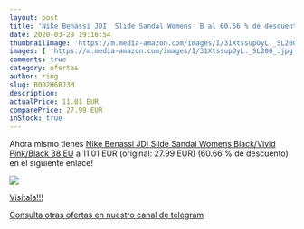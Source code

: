 ```yaml
---
layout: post
title: 'Nike Benassi JDI  Slide Sandal Womens  B al 60.66 % de descuento'
date: 2020-03-29 19:16:54
thumbnailImage: 'https://m.media-amazon.com/images/I/31XtssupOyL._SL200_.jpg'
images: [ 'https://m.media-amazon.com/images/I/31XtssupOyL._SL200_.jpg' ]
comments: true
category: ofertas
author: ring
slug: B002H6BJ3M
description:
actualPrice: 11.01 EUR
comparePrice: 27.99 EUR
inStock: true
---
```


Ahora mismo tienes [Nike Benassi JDI  Slide Sandal Womens  Black/Vivid Pink/Black  38 EU](https://www.amazon.com/dp/B002H6BJ3M/?tag=redken08-20) a 11.01 EUR (original: 27.99 EUR) (60.66 %  de descuento) en el siguiente enlace!

[![](https://m.media-amazon.com/images/I/31XtssupOyL._SL200_.jpg)](https://www.amazon.com/dp/B002H6BJ3M/?tag=redken08-20)

[Visítala!!!](https://www.amazon.com/dp/B002H6BJ3M/?tag=redken08-20)

[Consulta otras ofertas en nuestro canal de telegram](https://t.me/s/ofertas25)
